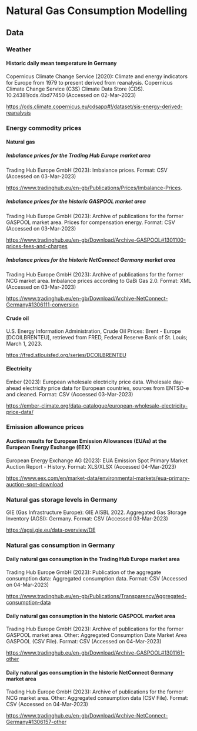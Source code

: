 # Natural Gas Consumption Modelling

## Data

### Weather

#### Historic daily mean temperature in Germany

Copernicus Climate Change Service (2020): Climate and energy indicators for Europe from 1979 to present derived from reanalysis. Copernicus Climate Change Service (C3S) Climate Data Store (CDS). 10.24381/cds.4bd77450 (Accessed on 02-Mar-2023)

https://cds.climate.copernicus.eu/cdsapp#!/dataset/sis-energy-derived-reanalysis

### Energy commodity prices

#### Natural gas

##### Imbalance prices for the Trading Hub Europe market area

Trading Hub Europe GmbH (2023): Imbalance prices. Format: CSV (Accessed on 03-Mar-2023)

https://www.tradinghub.eu/en-gb/Publications/Prices/Imbalance-Prices.

##### Imbalance prices for the historic GASPOOL market area

Trading Hub Europe GmbH (2023): Archive of publications for the former GASPOOL market area. Prices for compensation energy. Format: CSV (Accessed on 03-Mar-2023)

https://www.tradinghub.eu/en-gb/Download/Archive-GASPOOL#1301100-prices-fees-and-charges

##### Imbalance prices for the historic NetConnect Germany market area

Trading Hub Europe GmbH (2023): Archive of publications for the former NCG market area. Imbalance prices according to GaBi Gas 2.0. Format: XML (Accessed on 03-Mar-2023)

https://www.tradinghub.eu/en-gb/Download/Archive-NetConnect-Germany#1306111-conversion

#### Crude oil

U.S. Energy Information Administration, Crude Oil Prices: Brent - Europe [DCOILBRENTEU], retrieved from FRED, Federal Reserve Bank of St. Louis; March 1, 2023.

https://fred.stlouisfed.org/series/DCOILBRENTEU

#### Electricity

Ember (2023): European wholesale electricity price data. Wholesale day-ahead electricity price data for European countries, sources from ENTSO-e and cleaned. Format: CSV (Accessed 03-Mar-2023)

https://ember-climate.org/data-catalogue/european-wholesale-electricity-price-data/

### Emission allowance prices

#### Auction results for European Emission Allowances (EUAs) at the European Energy Exchange (EEX)

European Energy Exchange AG (2023): EUA Emission Spot Primary Market Auction Report - History. Format: XLS/XLSX (Accessed 04-Mar-2023)

https://www.eex.com/en/market-data/environmental-markets/eua-primary-auction-spot-download

### Natural gas storage levels in Germany

GIE (Gas Infrastructure Europe): GIE AISBL 2022. Aggregated Gas Storage Inventory (AGSI): Germany. Format: CSV (Accessed 03-Mar-2023)

https://agsi.gie.eu/data-overview/DE

### Natural gas consumption in Germany

#### Daily natural gas consumption in the Trading Hub Europe market area

Trading Hub Europe GmbH (2023): Publication of the aggregate consumption data: Aggregated consumption data. Format: CSV (Accessed on 04-Mar-2023)

https://www.tradinghub.eu/en-gb/Publications/Transparency/Aggregated-consumption-data

#### Daily natural gas consumption in the historic GASPOOL market area

Trading Hub Europe GmbH (2023): Archive of publications for the former GASPOOL market area. Other: Aggregated Consumption Date Market Area GASPOOL (CSV File). Format: CSV (Accessed on 04-Mar-2023)

https://www.tradinghub.eu/en-gb/Download/Archive-GASPOOL#1301161-other

#### Daily natural gas consumption in the historic NetConnect Germany market area

Trading Hub Europe GmbH (2023): Archive of publications for the former NCG market area. Other: Aggregated consumption data (CSV File). Format: CSV (Accessed on 04-Mar-2023)

https://www.tradinghub.eu/en-gb/Download/Archive-NetConnect-Germany#1306157-other
